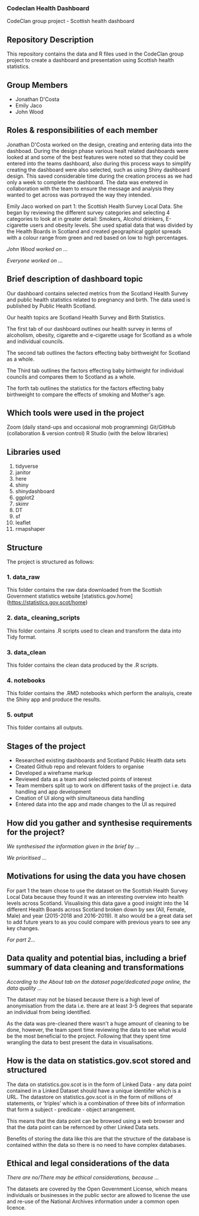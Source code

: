 ### Codeclan Health Dashboard
 CodeClan group project - Scottish health dashboard
 
## Repository Description
This repository contains the data and R files used in the CodeClan group project to create a dashboard and presentation using Scottish health statistics.

## Group Members
- Jonathan D'Costa 
- Emily Jaco 
-  John Wood

## Roles & responsibilities of each member

Jonathan D'Costa worked on the design, creating and entering data into the dashboad. During the design phase various healt related dashboards were looked at and some of the best features were noted so that they could be entered into the teams dashboard, also during this process ways to simplify creating the dashboard were also selected, such as using Shiny dashboard design. This saved considerable time during the creation process as we had only a week to complete the dashboard. The data was enetered in collaboration with the team to ensure the message and analysis they wanted to get across was portrayed the way they intended. 

Emily Jaco worked on part 1: the Scottish Health Survey Local Data. She began by reviewing the different survey categories and selecting 4 categories to look at in greater detail: Smokers, Alcohol drinkers, E-cigarette users and obesity levels. She used spatial data that was divided by the Health Boards in Scotland and created geographical ggplot spreads with a colour range from green and red based on low to high percentages. 

*John Wood worked on …*

*Everyone worked on …*

## Brief description of dashboard topic

Our dashboard contains selected metrics from the Scotland Health Survey and public health statistics related to pregnancy and birth.
The data used is published by Public Health Scotland.

Our health topics are Scotland Health Survey and Birth Statistics. 

The first tab of our dashboard outlines our health survey in terms of alcoholism, obesity, cigarette and e-cigarette usage for Scotland as a whole and individual councils.

The second tab outlines the factors effecting baby birthweight for Scotland as a whole. 

The Third tab outlines the factors effecting baby birthwight for individual councils and compares them to Scotland as a whole. 

The forth tab outlines the statistics for the factors effecting baby birthweight to compare the effects of smoking and Mother's age. 

## Which tools were used in the project
Zoom (daily stand-ups and occasional mob programming)
Git/GitHub (collaboration & version control)
R Studio (with the below libraries)

## Libraries used
1. tidyverse
2. janitor
3. here
4. shiny
5. shinydashboard
6. ggplot2
7. skimr
8. DT
9. sf
10. leaflet
11. rmapshaper

## Structure
The project is structured as follows:

### 1. data_raw
This folder contains the raw data downloaded from the Scottish Government statistics website [statistics.gov.home]
(https://statistics.gov.scot/home)

### 2. data_ cleaning_scripts
This folder contains .R scripts used to clean and transform the data into Tidy format.

### 3. data_clean
This folder contains the clean data produced by the .R scripts.

### 4. notebooks
This folder contains the .RMD notebooks which perform the analsyis, create the Shiny app and produce the results.

### 5. output
This folder contains all outputs.

## Stages of the project
* Researched existing dashboards and Scotland Public Health data sets
* Created Github repo and relevant folders to organise
* Developed a wireframe markup
* Reviewed data as a team and selected points of interest 
* Team members split up to work on different tasks of the project i.e. data handling and app development
* Creation of UI along with simultaneous data handling
* Entered data into the app and made changes to the UI as required

## How did you gather and synthesise requirements for the project?
*We synthesised the information given in the brief by …*

*We prioritised …*

## Motivations for using the data you have chosen
For part 1 the team chose to use the dataset on the Scottish Health Survey Local Data because they found it was an interesting overview into health levels across Scotland. Visualising this data gave a good insight into the 14 different Health Boards across Scotland broken down by sex (All, Female, Male) and year (2015-2018 and 2016-2019). It also would be a great data set to add future years to as you could compare with previous years to see any key changes. 

*For part 2...*

## Data quality and potential bias, including a brief summary of data cleaning and transformations
*According to the About tab on the dataset page/dedicated page online, the data quality …*

The dataset may not be biased because there is a high level of anonymisation from the data i.e. there are at least 3-5 degrees that separate an individual from being identified. 

As the data was pre-cleaned there wasn't a huge amount of cleaning to be done, however, the team spent time reviewing the data to see what would be the most beneficial to the project. Following that they spent time wrangling the data to best present the data in visualisations. 

## How is the data on statistics.gov.scot stored and structured

The data on statistics.gov.scot is in the form of Linked Data - any data point contained in a Linked Dataset should have a unique identiifer which is a URL. The datastore on statistics.gov.scot is in the form  of millions of statements, or ‘triples’ which is a combination of three bits of information that form a subject - predicate - object arrangement. 

This means that the data point can be browsed using a web browser and that the data point can be refernced by other Linked Data sets. 

Benefits of storing the data like this are that the structure of the database is contained within the data so there is no need to have complex databases. 

## Ethical and legal considerations of the data

*There are no/There may be ethical considerations, because …*

The datasets are covered by the Open Government License, which means individuals or businesses in the public sector are allowed to license the use and re-use of the National Archives information under a common open licence. 
